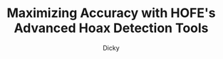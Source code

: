 ---
title: "Maximizing Accuracy with HOFE's Advanced Hoax Detection Tools"
description: "Revolutionizing Hoax Detection with Accurate Tools and Real-Time Support"
author: "Dicky"
authorImage: "@/images/blog/jacob.avif"
authorImageAlt: "Avatar Description"
pubDate: 2024-12-06
cardImage: "@/images/blog/post-1.avif"
cardImageAlt: "Top view HOFE tools arrangement"
readTime: 4
tags: ["tools", "hoax", "appliaction" ]
contents: [
    "In today's digital world, staying informed and avoiding misinformation is crucial. At HOFE, we understand the importance of quickly identifying and debunking hoaxes to protect individuals and communities. That's why we're excited to introduce our cutting-edge hoax detection app, designed to empower users like never before.",
    "Our app uses advanced machine learning algorithms, specifically Recurrent Neural Networks (RNN), to analyze text and URLs in real-time, providing accurate results to identify potential hoaxes. With a user-friendly interface, HOFE makes it easy for anyone to check whether information is trustworthy or not.",
    "One of the standout features of HOFE is its constantly updated reference database, which helps improve the app's accuracy. This ensures that the detection model evolves and adapts to new hoaxes, providing you with the most reliable information available.",
    "But accuracy isn't just about the technology—you also need support when needed. That's why HOFE offers comprehensive user guides, FAQs, and responsive customer support to help you navigate the app. Our team is dedicated to ensuring you have the best possible experience using our product.",
    "Join the growing number of users who are already protecting themselves from hoaxes with HOFE. With our reliable and easy-to-use hoax detection app, you can stay informed, stay safe, and be confident in the information you encounter."
]
---